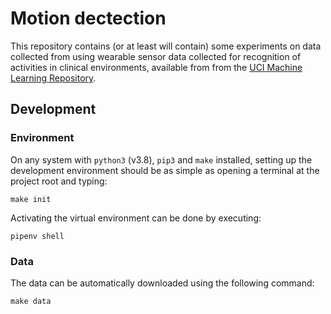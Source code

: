 # Motion dectection

This repository contains (or at least will contain) some experiments
on data collected from using wearable
sensor data collected for recognition of activities in clinical environments,
available from from the [UCI Machine Learning Repository](https://archive.ics.uci.edu/ml/datasets/Activity+recognition+with+healthy+older+people+using+a+batteryless+wearable+sensor#).

## Development

### Environment

On any system with `python3` (v3.8), `pip3` and `make` installed, setting up
the development environment should be as simple as opening a terminal
at the project root and typing:

```
make init
```

Activating the virtual environment can be done by executing:

```
pipenv shell
```

### Data

The data can be automatically downloaded using the following command:

```
make data
```


